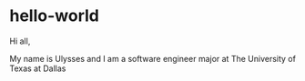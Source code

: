 # hello-world

Hi all,

My name is Ulysses and I am a software engineer major at The University of Texas at Dallas
